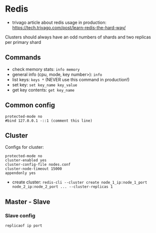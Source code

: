 # Redis

* trivago article about redis usage in production: https://tech.trivago.com/post/learn-redis-the-hard-way/

Clusters should always have an odd numbers of shards and two replicas per primary shard

## Commands

* check memory stats: `info memory`
* general info (cpu, mode, key number>): `info`
* list keys: `keys *` (NEVER use this command in production!)
* set key: `set key_name key_value`
* get key contents: `get key_name`

## Common config 
```
protected-mode no
#bind 127.0.0.1 -::1 (comment this line)
```

## Cluster

Configs for cluster:
```
protected-mode no
cluster-enabled yes
cluster-config-file nodes.conf
cluster-node-timeout 15000
appendonly yes
```

* create cluster: `redis-cli --cluster create node_1_ip:node_1_port node_2_ip:node_2_port ... --cluster-replicas 1`

## Master - Slave

### Slave config
```
replicaof ip port
```